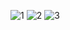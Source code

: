 ![1](https://github.com/user-attachments/assets/052f04f4-e242-476a-b211-86663ca47732)
![2](https://github.com/user-attachments/assets/5eaecf9d-2658-4e5c-89d4-f1922b8dec61)
![3](https://github.com/user-attachments/assets/2b3ad5e8-49da-4044-a0de-504e1b4f1c99)
